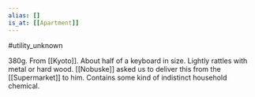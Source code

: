 ```yaml
---
alias: []
is_at: [[Apartment]]
---
```


#utility_unknown

380g. From [[Kyoto]]. About half of a keyboard in size. Lightly rattles with metal or hard wood. [[Nobuske]] asked us to deliver this from the [[Supermarket]] to him.
Contains some kind of indistinct household chemical.
